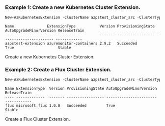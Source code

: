 ### Example 1: Create a new Kubernetes Cluster Extension.
```powershell
New-AzKubernetesExtension -ClusterName azpstest_cluster_arc -ClusterType ConnectedClusters -Name azpstest-extension -ResourceGroupName azpstest_gp -ExtensionType azuremonitor-containers
```

```output
Name               ExtensionType           Version ProvisioningState AutoUpgradeMinorVersion ReleaseTrain
----               -------------           ------- ----------------- ----------------------- ------------
azpstest-extension azuremonitor-containers 2.9.2   Succeeded         True                    Stable
```

Create a new Kubernetes Cluster Extension.

### Example 2: Create a Flux Cluster Extension.
```powershell
New-AzKubernetesExtension -ClusterName azpstest_cluster_arc -ClusterType ConnectedClusters -Name flux -ResourceGroupName azpstest_gp -ExtensionType microsoft.flux -AutoUpgradeMinorVersion -ClusterReleaseNamespace flux-system -IdentityType 'SystemAssigned'
```

```output
Name ExtensionType  Version ProvisioningState AutoUpgradeMinorVersion ReleaseTrain
---- -------------  ------- ----------------- ----------------------- ------------
flux microsoft.flux 1.0.0   Succeeded         True                    Stable
```

Create a Flux Cluster Extension.
